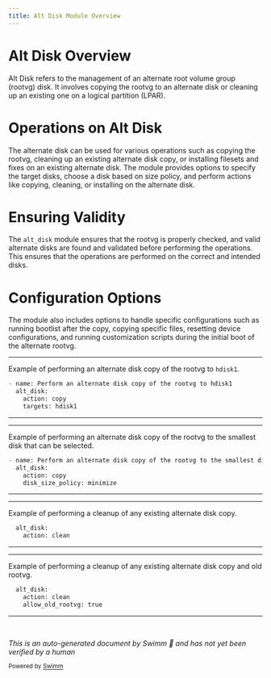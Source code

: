 ```yaml
---
title: Alt Disk Module Overview
---
```

# Alt Disk Overview

Alt Disk refers to the management of an alternate root volume group (rootvg) disk. It involves copying the rootvg to an alternate disk or cleaning up an existing one on a logical partition (LPAR).

# Operations on Alt Disk

The alternate disk can be used for various operations such as copying the rootvg, cleaning up an existing alternate disk copy, or installing filesets and fixes on an existing alternate disk. The module provides options to specify the target disks, choose a disk based on size policy, and perform actions like copying, cleaning, or installing on the alternate disk.

# Ensuring Validity

The <SwmToken path="plugins/modules/alt_disk.py" pos="145:1:1" line-data="  alt_disk:">`alt_disk`</SwmToken> module ensures that the rootvg is properly checked, and valid alternate disks are found and validated before performing the operations. This ensures that the operations are performed on the correct and intended disks.

# Configuration Options

The module also includes options to handle specific configurations such as running bootlist after the copy, copying specific files, resetting device configurations, and running customization scripts during the initial boot of the alternate rootvg.

<SwmSnippet path="/plugins/modules/alt_disk.py" line="144">

---

Example of performing an alternate disk copy of the rootvg to <SwmToken path="plugins/modules/alt_disk.py" pos="144:23:23" line-data="- name: Perform an alternate disk copy of the rootvg to hdisk1">`hdisk1`</SwmToken>.

```python
- name: Perform an alternate disk copy of the rootvg to hdisk1
  alt_disk:
    action: copy
    targets: hdisk1
```

---

</SwmSnippet>

<SwmSnippet path="/plugins/modules/alt_disk.py" line="149">

---

Example of performing an alternate disk copy of the rootvg to the smallest disk that can be selected.

```python
- name: Perform an alternate disk copy of the rootvg to the smallest disk that can be selected
  alt_disk:
    action: copy
    disk_size_policy: minimize

```

---

</SwmSnippet>

<SwmSnippet path="/plugins/modules/alt_disk.py" line="155">

---

Example of performing a cleanup of any existing alternate disk copy.

```python
  alt_disk:
    action: clean

```

---

</SwmSnippet>

<SwmSnippet path="/plugins/modules/alt_disk.py" line="159">

---

Example of performing a cleanup of any existing alternate disk copy and old rootvg.

```python
  alt_disk:
    action: clean
    allow_old_rootvg: true
```

---

</SwmSnippet>

&nbsp;

*This is an auto-generated document by Swimm 🌊 and has not yet been verified by a human*

<SwmMeta version="3.0.0" repo-id="Z2l0aHViJTNBJTNBYW5zaWJsZS1wb3dlci1haXglM0ElM0Fzd2ltbWlv" repo-name="ansible-power-aix"><sup>Powered by [Swimm](/)</sup></SwmMeta>
